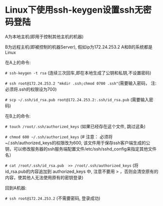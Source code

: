 # Linux下使用ssh-keygen设置ssh无密码登陆

A为本地主机(即用于控制其他主机的机器)

B为远程主机(即被控制的机器Server), 假如ip为172.24.253.2
A和B的系统都是Linux

在A上的命令:

`# ssh-keygen -t rsa` (连续三次回车,即在本地生成了公钥和私钥,不设置密码)

`# ssh root@172.24.253.2 "mkdir .ssh;chmod 0700 .ssh"`(需要输入密码， 注:必须将.ssh的权限设为700)

`# scp ~/.ssh/id_rsa.pub root@172.24.253.2:.ssh/id_rsa.pub` (需要输入密码)

在B上的命令:

`# touch /root/.ssh/authorized_keys` (如果已经存在这个文件, 跳过这条)

`# chmod 600 ~/.ssh/authorized_keys`  (# 注意： 必须将~/.ssh/authorized_keys的权限改为600, 该文件用于保存ssh客户端生成的公钥，可以修改服务器的ssh服务端配置文件/etc/ssh/sshd_config来指定其他文件名）

`# cat /root/.ssh/id_rsa.pub  >> /root/.ssh/authorized_keys` (将id_rsa.pub的内容追加到 authorized_keys 中, 注意不要用 > ，否则会清空原有的内容，使其他人无法使用原有的密钥登录)

回到A机器:

`# ssh root@172.24.253.2` (不需要密码, 登录成功)